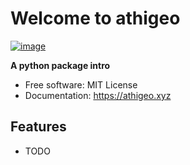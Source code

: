 # Welcome to athigeo


[![image](https://img.shields.io/pypi/v/athigeo.svg)](https://pypi.python.org/pypi/athigeo)


**A python package intro**


-   Free software: MIT License
-   Documentation: <https://athigeo.xyz>
    

## Features

-   TODO
